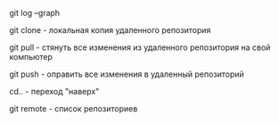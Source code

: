 git log –graph

git clone - локальная копия удаленного репозитория

git pull - стянуть все изменения из удаленного репозитория на свой компьютер

git push - оправить все изменения в удаленный репозиторий

cd.. - переход "наверх"

git remote - список репозиториев



